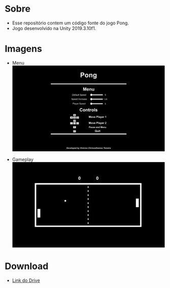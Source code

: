 # Sobre
- Esse repositório contem um código fonte do jogo Pong.
- Jogo desenvolvido na Unity 2019.3.10f1.

# Imagens
- Menu
![Menu](https://github.com/ViniciusChrisosthemos/Pong/blob/master/Images/Menu.png)


- Gameplay
![Gameplay](https://github.com/ViniciusChrisosthemos/Pong/blob/master/Images/Gameplay.png)

# Download
- [Link do Drive](https://drive.google.com/file/d/1PYbV0q-_NhHkYubV-pJPRnw_wOS8xkfX/view?usp=sharing)
